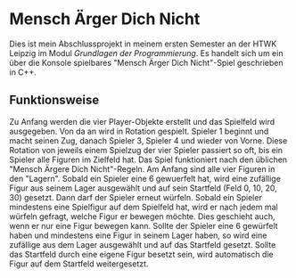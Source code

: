 # Mensch Ärger Dich Nicht

Dies ist mein Abschlussprojekt in meinem ersten Semester an der HTWK Leipzig im Modul _Grundlagen der Programmierung_. Es handelt sich um ein über die Konsole spielbares "Mensch Ärger Dich Nicht"-Spiel geschrieben in C++.

## Funktionsweise

Zu Anfang werden die vier Player-Objekte erstellt und das Spielfeld wird ausgegeben. Von da an wird in Rotation gespielt. Spieler 1 beginnt und macht seinen Zug, danach Spieler 3, Spieler 4 und wieder von Vorne. Diese Rotation von jeweils einem Spielzug der vier Spieler passiert so oft, bis ein Spieler alle Figuren im Zielfeld hat.
Das Spiel funktioniert nach den üblichen "Mensch Ärgere Dich Nicht"-Regeln. Am Anfang sind alle vier Figuren in den "Lagern". Sobald ein Spieler eine 6 gewuerfelt hat, wird eine zufällige Figur aus seinem Lager ausgewählt und auf sein Startfeld (Feld 0, 10, 20, 30) gesetzt. Dann darf der Spieler erneut würfeln. Sobald ein Spieler mindestens eine Spielfigur auf dem Spielfeld hat, wird er nach jedem mal würfeln gefragt, welche Figur er bewegen möchte. Dies geschieht auch, wenn er nur eine Figur bewegen kann. Sollte der Spieler eine 6 gewürfelt haben und mindestens eine Figur in seinem Lager haben, so wird eine zufällige aus dem Lager ausgewählt und auf das Startfeld gesetzt. Sollte das Startfeld durch eine eigene Figur besetzt sein, wird automatisch die Figur auf dem Startfeld weitergesetzt. 
